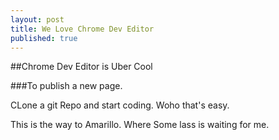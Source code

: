 ```yaml
---
layout: post
title: We Love Chrome Dev Editor
published: true
---
```


##Chrome Dev Editor is Uber Cool

###To publish a new page.

CLone a git Repo and start coding. Woho that's easy.

This is the way to Amarillo. Where Some lass is waiting for me.

